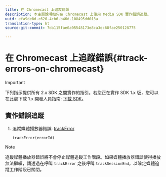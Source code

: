 ```yaml
---
title: 在 Chromecast 上追蹤錯誤
description: 本主題說明如何在 Chromecast 上使用 Media SDK 實作錯誤追蹤。
uuid: efa9de8d-c626-4cb6-b46d-108495dd013a
translation-type: ht
source-git-commit: 7da115fae0a05548173e8ca3ec68fae250128775

---
```



# 在 Chromecast 上追蹤錯誤{#track-errors-on-chromecast}

>[!IMPORTANT]
>
>下列指示提供所有 2.x SDK 之間實作的指引。若您正在實作 SDK 1.x 版，您可以在此處下載 1.x 開發人員指南: [下載 SDK](/help/sdk-implement/download-sdks.md)。

## 實作錯誤追蹤

1. 追蹤媒體播放器錯誤: [trackError](https://adobe-marketing-cloud.github.io/media-sdks/reference/chromecast/ADBMobile.media.html#.trackError)

   ```
   trackError(errorId)
   ```

>[!NOTE]
>
>追蹤媒體播放器錯誤將不會停止媒體追蹤工作階段。如果媒體播放器錯誤使得播放無法繼續，請透過在呼叫 `trackError` 之後呼叫 `trackSessionEnd`，以確定媒體追蹤工作階段已關閉。

